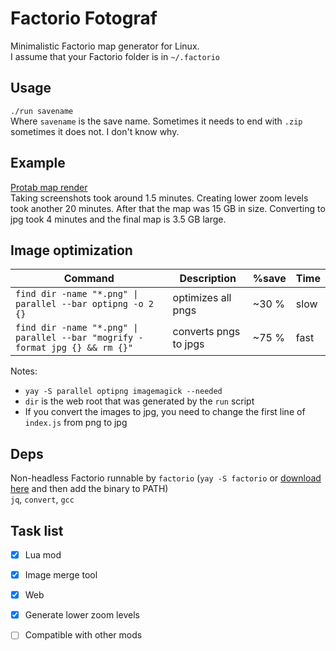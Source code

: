 # Factorio Fotograf

Minimalistic Factorio map generator for Linux.  
I assume that your Factorio folder is in `~/.factorio`

## Usage
`./run savename`  
Where `savename` is the save name. Sometimes it needs to end with `.zip` sometimes it does not. I don't know why.  

## Example
[Protab map render](https://randacek.dev/s/m/f/protab/)  
Taking screenshots took around 1.5 minutes. Creating lower zoom levels took another 20 minutes. After that the map was 15 GB in size. Converting to jpg took 4 minutes and the final map is 3.5 GB large.

## Image optimization
Command                                                                      | Description           | %save | Time
-----------------------------------------------------------------------------|-----------------------|-------|-----
`find dir -name "*.png" \| parallel --bar optipng -o 2 {}`                   | optimizes all pngs    | ~30 % | slow
`find dir -name "*.png" \| parallel --bar "mogrify -format jpg {} && rm {}"` | converts pngs to jpgs | ~75 % | fast

Notes:
- `yay -S parallel optipng imagemagick --needed`
- `dir` is the web root that was generated by the `run` script
- If you convert the images to jpg, you need to change the first line of `index.js` from png to jpg

## Deps
Non-headless Factorio runnable by `factorio` (`yay -S factorio` or [download here](https://factorio.com/download) and then add the binary to PATH)  
`jq`, `convert`, `gcc`

## Task list
- [x] Lua mod
- [x] Image merge tool
- [x] Web
- [x] Generate lower zoom levels
- [ ] Compatible with other mods

